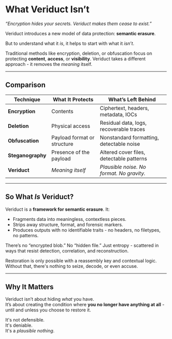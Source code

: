 # What Veriduct Isn’t

_“Encryption hides your secrets. Veriduct makes them cease to exist.”_

Veriduct introduces a new model of data protection: **semantic erasure**.

But to understand what it *is*, it helps to start with what it *isn’t*.

Traditional methods like encryption, deletion, or obfuscation focus on protecting **content**, **access**, or **visibility**. Veriduct takes a different approach - it removes the *meaning* itself.

---

## Comparison

| **Technique**     | **What It Protects**           | **What’s Left Behind**                   |
|------------------|-------------------------------|------------------------------------------|
| **Encryption**    | Contents                       | Ciphertext, headers, metadata, IOCs      |
| **Deletion**      | Physical access                | Residual data, logs, recoverable traces  |
| **Obfuscation**   | Payload format or structure    | Nonstandard formatting, detectable noise |
| **Steganography** | Presence of the payload        | Altered cover files, detectable patterns |
| **Veriduct**      | *Meaning itself*               | *Plausible noise. No format. No gravity.* |

---

## So What *Is* Veriduct?

Veriduct is a **framework for semantic erasure**. It:

- Fragments data into meaningless, contextless pieces.
- Strips away structure, format, and forensic markers.
- Produces outputs with no identifiable traits - no headers, no filetypes, no patterns.

There’s no “encrypted blob.” No “hidden file.” Just entropy - scattered in ways that resist detection, correlation, and reconstruction.

Restoration is only possible with a reassembly key and contextual logic. Without that, there's nothing to seize, decode, or even accuse.

---

## Why It Matters

Veriduct isn’t about hiding *what* you have.  
It’s about creating the condition where **you no longer have anything at all** - until and unless you choose to restore it.

It's not defensible.  
It's deniable.  
It's a *plausible nothing*.
